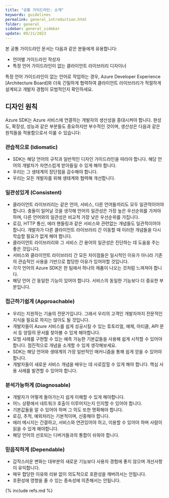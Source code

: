 ```yaml
---
title: "공통 가이드라인: 소개"
keywords: guidelines
permalink: general_introduction.html
folder: general
sidebar: general_sidebar
update: 09/21/2023
---
```


본 공통 가이드라인 문서는 다음과 같은 분들에게 유용합니다:

* 언어별 가이드라인 작성자
* 특정 언어 가이드라인이 없는 클라이언트 라이브러리 디자이너

특정 언어 가이드라인이 없는 언어로 작업하는 경우, Azure Developer Experience [Architecture Board]와 더욱 긴밀하게 협력하여 클라이언트 라이브러리가 적절하게 설계되고 개발자 경험이 모범적인지 확인하세요.

## 디자인 원칙

Azure SDK는 Azure 서비스에 연결하는 개발자의 생산성을 증대시켜야 합니다. 완성도, 확장성, 성능과 같은 부분들도 중요하지만 부수적인 것이며, 생산성은 다음과 같은 원칙들을 적용함으로서 이룰 수 있습니다:

### 관습적으로 (Idiomatic)

* SDK는 해당 언어의 규칙과 일반적인 디자인 가이드라인을 따라야 합니다. 해당 언어의 개발자가 자연스럽게 받아들일 수 있게 해야 합니다.
* 우리는 그 생태계의 장단점을 감수해야 합니다.
* 우리는 모든 개발자를 위해 생태계와 협력해 개선합니다.

### 일관성있게 (Consistent)

* 클라이언트 라이브러리는 같은 언어, 서비스, 다른 언어들끼리도 모두 일관적이어야 합니다. 충돌이 일어날 것을 생각해 언어의 일관성은 가장 높은 우선순위를 가져야 하며, 다른 언어와의 일관성은 비교적 가장 낮은 우선순위를 가집니다.
* 로깅, HTTP 통신, 에러 핸들링과 같은 서비스와 관련없는 개념들도 일관적이어야 합니다. 개발자가 다른 클라이언트 라이브러리 간 이동할 때 이러한 개념들을 다시 학습할 필요가 없게 해야 합니다.
* 클라이언트 라이브러리와 그 서비스 간 용어의 일관성은 진단하는 데 도움을 주는 좋은 것입니다.
* 서비스와 클라이언트 라이브러리 간 모든 차이점들은 일시적인 이유가 아니라 기존의 관습적인 사용을 기반으로 합당한 이유가 있어야할 것입니다.
* 각각 언어의 Azure SDK은 한 팀에서 하나의 제품이 나오는 것처럼 느껴져야 합니다.
* 해당 언어 간 동일한 기능이 있어야 합니다. 서비스의 동일한 기능보다 더 중요한 부분입니다.

### 접근하기쉽게 (Approachable)

* 우리는 지원하는 기술의 전문가입니다. 그래서 우리의 고객인 개발자까지 전문적인 지식을 필요로 하지는 않아도 될 것입니다.
* 개발자들이 Azure 서비스를 쉽게 성공시킬 수 있는 튜토리얼, 예제, 아티클, API 문서 등 양질의 문서를 찾아볼 수 있게 해야합니다.
* 모범 사례를 구현할 수 있는 예측 가능한 기본값들을 사용해 쉽게 시작할 수 있어야 합니다. 점진적으로 개념을 소개할 수 있게 생각해보세요.
* SDK는 해당 언어와 생태계의 가장 일반적인 매커니즘을 통해 쉽게 얻을 수 있어야 합니다.
* 개발자들이 새로운 서비스 개념을 배우는 데 사로잡힐 수 있게 해야 합니다. 핵심 사용 사례를 발견할 수 있어야 합니다.

### 분석가능하게 (Diagnosable)

* 개발자가 어떻게 돌아가는지 쉽게 이해할 수 있게 해야합니다.
* 어느 상황에서 네트워크 호출이 이루어지는지 인지할 수 있어야 합니다.
* 기본값들을 알 수 있어야 하며 그 의도 또한 명확해야 합니다.
* 로깅, 추적, 예외처리는 기본적이며, 신중해야 합니다.
* 에러 메시지는 간결하고, 서비스와 연관있어야 하고, 이용할 수 있어야 하며 사람이 읽을 수 있게 해야합니다.
* 해당 언어의 선호되는 디버거들과의 통합이 쉬워야 합니다.

### 믿음직하게 (Dependable)

* 갑작스러운 변화는 대부분의 새로운 기능보다 사용자 경험에 좋지 않으며 개선사항이 유익합니다.
* 매우 합당한 이유와 리뷰 없이 의도적으로 호환성을 깨버려서는 안됩니다.
* 호환성에 영향을 줄 수 있는 종속성에 의존해서는 안됩니다.

{% include refs.md %}


